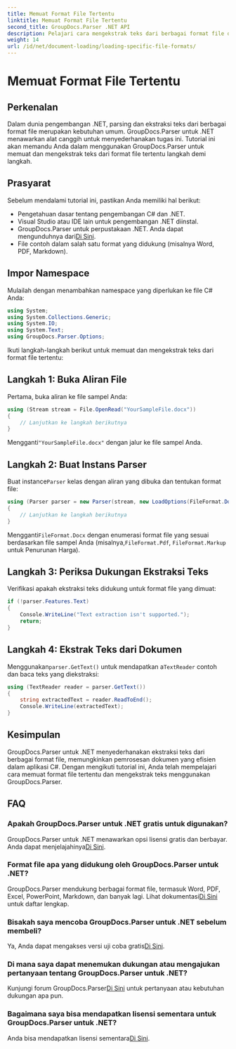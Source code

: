 ```yaml
---
title: Memuat Format File Tertentu
linktitle: Memuat Format File Tertentu
second_title: GroupDocs.Parser .NET API
description: Pelajari cara mengekstrak teks dari berbagai format file di .NET menggunakan GroupDocs.Parser. Tutorial langkah demi langkah untuk pemrosesan dokumen yang efisien.
weight: 14
url: /id/net/document-loading/loading-specific-file-formats/
---
```


# Memuat Format File Tertentu

## Perkenalan
Dalam dunia pengembangan .NET, parsing dan ekstraksi teks dari berbagai format file merupakan kebutuhan umum. GroupDocs.Parser untuk .NET menawarkan alat canggih untuk menyederhanakan tugas ini. Tutorial ini akan memandu Anda dalam menggunakan GroupDocs.Parser untuk memuat dan mengekstrak teks dari format file tertentu langkah demi langkah.
## Prasyarat
Sebelum mendalami tutorial ini, pastikan Anda memiliki hal berikut:
- Pengetahuan dasar tentang pengembangan C# dan .NET.
- Visual Studio atau IDE lain untuk pengembangan .NET diinstal.
-  GroupDocs.Parser untuk perpustakaan .NET. Anda dapat mengunduhnya dari[Di Sini](https://releases.groupdocs.com/parser/net/).
- File contoh dalam salah satu format yang didukung (misalnya Word, PDF, Markdown).

## Impor Namespace
Mulailah dengan menambahkan namespace yang diperlukan ke file C# Anda:
```csharp
using System;
using System.Collections.Generic;
using System.IO;
using System.Text;
using GroupDocs.Parser.Options;
```

Ikuti langkah-langkah berikut untuk memuat dan mengekstrak teks dari format file tertentu:
## Langkah 1: Buka Aliran File
Pertama, buka aliran ke file sampel Anda:
```csharp
using (Stream stream = File.OpenRead("YourSampleFile.docx"))
{
    // Lanjutkan ke langkah berikutnya
}
```
 Mengganti`"YourSampleFile.docx"` dengan jalur ke file sampel Anda.
## Langkah 2: Buat Instans Parser
 Buat instance`Parser` kelas dengan aliran yang dibuka dan tentukan format file:
```csharp
using (Parser parser = new Parser(stream, new LoadOptions(FileFormat.Docx)))
{
    // Lanjutkan ke langkah berikutnya
}
```
 Mengganti`FileFormat.Docx` dengan enumerasi format file yang sesuai berdasarkan file sampel Anda (misalnya,`FileFormat.Pdf`, `FileFormat.Markup` untuk Penurunan Harga).
## Langkah 3: Periksa Dukungan Ekstraksi Teks
Verifikasi apakah ekstraksi teks didukung untuk format file yang dimuat:
```csharp
if (!parser.Features.Text)
{
    Console.WriteLine("Text extraction isn't supported.");
    return;
}
```
## Langkah 4: Ekstrak Teks dari Dokumen
 Menggunakan`parser.GetText()` untuk mendapatkan a`TextReader` contoh dan baca teks yang diekstraksi:
```csharp
using (TextReader reader = parser.GetText())
{
    string extractedText = reader.ReadToEnd();
    Console.WriteLine(extractedText);
}
```

## Kesimpulan
GroupDocs.Parser untuk .NET menyederhanakan ekstraksi teks dari berbagai format file, memungkinkan pemrosesan dokumen yang efisien dalam aplikasi C#. Dengan mengikuti tutorial ini, Anda telah mempelajari cara memuat format file tertentu dan mengekstrak teks menggunakan GroupDocs.Parser.

## FAQ
### Apakah GroupDocs.Parser untuk .NET gratis untuk digunakan?
GroupDocs.Parser untuk .NET menawarkan opsi lisensi gratis dan berbayar. Anda dapat menjelajahinya[Di Sini](https://purchase.groupdocs.com/buy).
### Format file apa yang didukung oleh GroupDocs.Parser untuk .NET?
 GroupDocs.Parser mendukung berbagai format file, termasuk Word, PDF, Excel, PowerPoint, Markdown, dan banyak lagi. Lihat dokumentasi[Di Sini](https://tutorials.groupdocs.com/parser/net/) untuk daftar lengkap.
### Bisakah saya mencoba GroupDocs.Parser untuk .NET sebelum membeli?
 Ya, Anda dapat mengakses versi uji coba gratis[Di Sini](https://releases.groupdocs.com/).
### Di mana saya dapat menemukan dukungan atau mengajukan pertanyaan tentang GroupDocs.Parser untuk .NET?
 Kunjungi forum GroupDocs.Parser[Di Sini](https://forum.groupdocs.com/c/parser/17) untuk pertanyaan atau kebutuhan dukungan apa pun.
### Bagaimana saya bisa mendapatkan lisensi sementara untuk GroupDocs.Parser untuk .NET?
 Anda bisa mendapatkan lisensi sementara[Di Sini](https://purchase.groupdocs.com/temporary-license/).